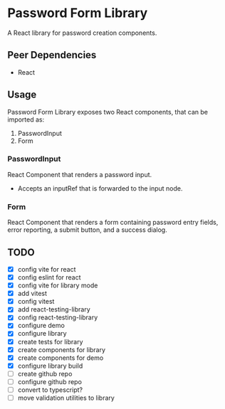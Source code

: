 # Password Form Library

A React library for password creation components.

## Peer Dependencies

- React

## Usage

Password Form Library exposes two React components, that can be imported as:

1. PasswordInput
2. Form

### PasswordInput

React Component that renders a password input.

- Accepts an inputRef that is forwarded to the input node.

### Form

React Component that renders a form containing password entry fields, error reporting, a submit button, and a success dialog.

## TODO

- [x] config vite for react
- [x] config eslint for react
- [x] config vite for library mode
- [x] add vitest
- [x] config vitest
- [x] add react-testing-library
- [x] config react-testing-library
- [x] configure demo
- [x] configure library
- [x] create tests for library
- [x] create components for library
- [x] create components for demo
- [x] configure library build
- [ ] create github repo
- [ ] configure github repo
- [ ] convert to typescript?
- [ ] move validation utilities to library
